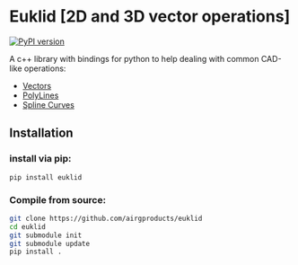 # Euklid [2D and 3D vector operations]

[![PyPI version](https://badge.fury.io/py/euklid.svg)](https://badge.fury.io/py/euklid)

A c++ library with bindings for python to help dealing with common CAD-like operations:

 * [Vectors](./src/vector/README.md)
 * [PolyLines](./src/polyline/README.md)
 * [Spline Curves](./src/spline/README.md)


## Installation


### install via pip:

`pip install euklid`

### Compile from source:

``` bash
git clone https://github.com/airgproducts/euklid
cd euklid
git submodule init
git submodule update
pip install .
```
